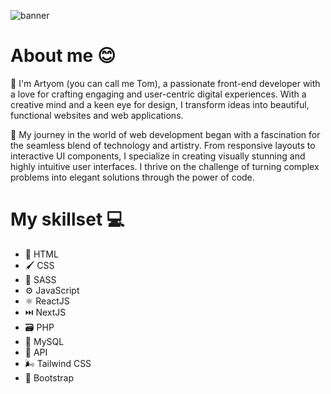 <img src="https://i.ibb.co/qNCYhC3/Tom-Schlyahtin.jpg" alt="banner"></img>

# About me 😊

👋 I'm Artyom (you can call me Tom), a passionate front-end developer with a love for crafting engaging and user-centric digital experiences. With a creative mind and a keen eye for design, I transform ideas into beautiful, functional websites and web applications.

🚀 My journey in the world of web development began with a fascination for the seamless blend of technology and artistry. From responsive layouts to interactive UI components, I specialize in creating visually stunning and highly intuitive user interfaces. I thrive on the challenge of turning complex problems into elegant solutions through the power of code.

# My skillset 💻

- 🧱 HTML
- 🖌️ CSS
- 🎨 SASS
- ⚙️ JavaScript
- ⚛️ ReactJS
- ⏭️ NextJS
- 🗃️ PHP
- 🐘 MySQL
- 📃 API
- 🌬️ Tailwind CSS
- 🥾 Bootstrap
